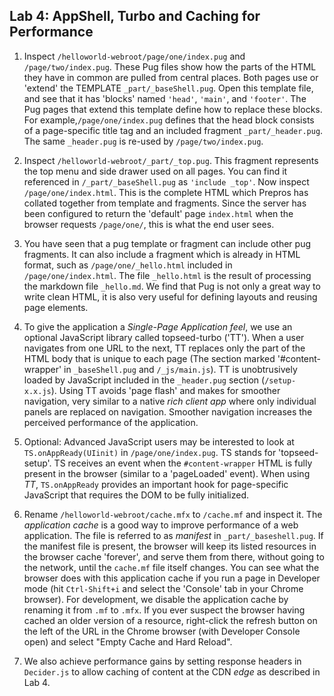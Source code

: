  ## Lab 4: AppShell, Turbo and Caching for Performance

 1. Inspect `/helloworld-webroot/page/one/index.pug` and `/page/two/index.pug`. These Pug files show how the parts of the HTML they have in common are pulled from central places. Both pages use or 'extend' the TEMPLATE `_part/_baseShell.pug`. Open this template file, and see that it has 'blocks' named `'head'`, `'main'`, and `'footer'`. The Pug pages that extend this template define how to replace these blocks. For example,`/page/one/index.pug` defines that the head block consists of a page-specific title tag and an included fragment `_part/_header.pug`. The same `_header.pug` is re-used by `/page/two/index.pug`.

 2. Inspect `/helloworld-webroot/_part/_top.pug`. This fragment represents the top menu and side drawer used on all pages. You can find it referenced in `/_part/_baseShell.pug` as `'include _top'`. Now inspect `/page/one/index.html`. This is the complete HTML which Prepros has collated together from template and fragments. Since the server has been configured to return the 'default' page `index.html` when the browser requests `/page/one/`, this is what the end user sees. 

 3. You have seen that a pug template or fragment can include other pug fragments. It can also include a fragment which is already in HTML format, such as `/page/one/_hello.html` included in `/page/one/index.html`. The file `_hello.html` is the result of processing the markdown file `_hello.md`. We find that Pug is not only a great way to write clean HTML, it is also very useful for defining layouts and reusing page elements.

4. To give the application a _Single-Page Application feel_, we use an optional JavaScript library called topseed-turbo ('TT'). When a user navigates from one URL to the next, TT replaces only the part of the HTML body that is unique to each page (The section marked '#content-wrapper' in `_baseShell.pug` and `/_js/main.js`). TT is unobtrusively loaded by JavaScript included in the `_header.pug` section (`/setup-x.x.js`). Using TT avoids 'page flash' and makes for smoother navigation, very similar to a native _rich client app_ where only individual panels are replaced on navigation. Smoother navigation increases the perceived performance of the application.
 
5. Optional: Advanced JavaScript users may be interested to look at `TS.onAppReady(UIinit)` in `/page/one/index.pug`. TS stands for 'topseed-setup'. TS receives an event when the `#content-wrapper` HTML is fully present in the browser (similar to a 'pageLoaded' event). When using _TT_, `TS.onAppReady` provides an important hook for page-specific JavaScript that requires the DOM to be fully initialized.

6.  Rename `/helloworld-webroot/cache.mfx` to `/cache.mf` and inspect it. The _application cache_ is a good way to improve performance of a web application. The file is referred to as _manifest_ in `_part/_baseshell.pug`.  If the manifest file is present, the browser will keep its listed resources in the browser cache 'forever', and serve them from there, without going to the network, until the `cache.mf` file itself changes. You can see what the browser does with this application cache if you run a page in Developer mode (hit `Ctrl-Shift+i` and select the 'Console' tab in your Chrome browser). For development, we disable the application cache by renaming it from `.mf` to `.mfx`. If you ever suspect the browser having cached an older version of a resource, right-click the refresh button on the left of the URL in the Chrome browser (with Developer Console open) and select "Empty Cache and Hard Reload".
 
7. We also achieve performance gains by setting response headers in `Decider.js` to allow caching of content at the CDN _edge_ as described in Lab 4.
